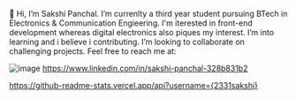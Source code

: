 👋 
Hi, I’m Sakshi Panchal. I’m currenlty a third year student pursuing BTech in Electronics & Communication Engieering. I'm iterested in front-end development whereas digital electronics also piques my interest. I’m into learning and i believe i contributing. I’m looking to collaborate on challenging projects.
Feel free to reach me at:

<a>![image](https://img.shields.io/badge/Gmail-D14836?style=for-the-badge&logo=gmail&logoColor=white)</a>
<a>https://www.linkedin.com/in/sakshi-panchal-328b831b2</a>


https://github-readme-stats.vercel.app/api?username={2331sakshi}
<!---
2331sakshi/2331sakshi is a ✨ special ✨ repository because its `README.md` (this file) appears on your GitHub profile.
You can click the Preview link to take a look at your changes.
--->
